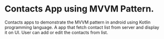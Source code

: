 # Contacts App using MVVM Pattern.
Contacts apps to demonstrate the MVVM pattern in android using Kotlin programming language.
A app that fetch contact list from server and display it on UI. User can add or edit the contacts from list.

